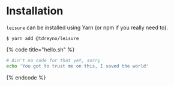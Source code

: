 # Installation

`leisure` can be installed using Yarn \(or npm if you really need to\).

```
$ yarn add @tdreyno/leisure
```

{% code title="hello.sh" %}
```bash
# Ain't no code for that yet, sorry
echo 'You got to trust me on this, I saved the world'
```
{% endcode %}



